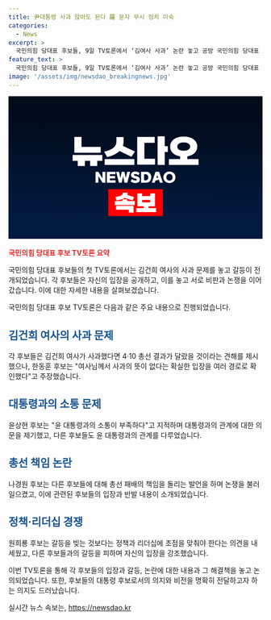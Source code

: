 ```yaml
---
title: 尹대통령 사과 않아도 된다 羅 문자 무시 정치 미숙
categories:
  - News
excerpt: >
  국민의힘 당대표 후보들, 9일 TV토론에서 ‘김여사 사과’ 논란 놓고 공방 국민의힘 당대표 선거에 출마한 윤상현, 한동훈, 나경원, 원희룡 후보들이 9일 TV토론에서 김여사의 사과 논란에 대해 격렬히 논의했습니다. 4명 모두 김여사의 사과가 미흡했다며 4·10총선 결과를 언급했지만, 한동훈 후보는 여사의 사과의사 부인하며, 윤상현 후보는 대통령과의 소통 부재에 대해 비판하고, 나경원 후보는 총선 책임을 뒤집어씌웠습니다. 원희룡 후보는 정책·리더십 경쟁을 강조했습니다. 후보들의 엇갈린 의견과 비판이 주요 논점이었으며, 이번 TV토론은 전당대회에서 진행된 것으로, 추가 토론이 예정되어 있습니다.
feature_text: >
  국민의힘 당대표 후보들, 9일 TV토론에서 ‘김여사 사과’ 논란 놓고 공방 국민의힘 당대표 선거에 출마한 윤상현, 한동훈, 나경원, 원희룡 후보들이 9일 TV토론에서 김여사의 사과 논란에 대해 격렬히 논의했습니다. 4명 모두 김여사의 사과가 미흡했다며 4·10총선 결과를 언급했지만, 한동훈 후보는 여사의 사과의사 부인하며, 윤상현 후보는 대통령과의 소통 부재에 대해 비판하고, 나경원 후보는 총선 책임을 뒤집어씌웠습니다. 원희룡 후보는 정책·리더십 경쟁을 강조했습니다. 후보들의 엇갈린 의견과 비판이 주요 논점이었으며, 이번 TV토론은 전당대회에서 진행된 것으로, 추가 토론이 예정되어 있습니다.
image: '/assets/img/newsdao_breakingnews.jpg'
---
```


<p><img src="/assets/img/newsdao_breakingnews.jpg" alt="pcversion 속보" /></p>

<p><b><span style="color: #ee2323;">국민의힘 당대표 후보 TV토론 요약</span></b></p>

<p>국민의힘 당대표 후보들의 첫 TV토론에서는 김건희 여사의 사과 문제를 놓고 갈등이 전개되었습니다. 각 후보들은 자신의 입장을 공개하고, 이를 놓고 서로 비판과 논쟁을 이어갔습니다. 이에 대한 자세한 내용을 살펴보겠습니다. </p>

<p data-ke-size="size16">국민의힘 당대표 후보 TV토론은 다음과 같은 주요 내용으로 진행되었습니다.</p>

<h2><b><span style="color: #1a5490;">김건희 여사의 사과 문제</span></b></h2> 

<p>각 후보들은 김건희 여사가 사과했다면 4·10 총선 결과가 달랐을 것이라는 견해를 제시했으나, 한동훈 후보는 "여사님께서 사과의 뜻이 없다는 확실한 입장을 여러 경로로 확인했다"고 주장했습니다.</p>

<h2><b><span style="color: #1a5490;">대통령과의 소통 문제</span></b></h2>

<p>윤상현 후보는 "윤 대통령과의 소통이 부족하다"고 지적하며 대통령과의 관계에 대한 의문을 제기했고, 다른 후보들도 윤 대통령과의 관계를 다루었습니다.</p>

<h2><b><span style="color: #1a5490;">총선 책임 논란</span></b></h2>

<p>나경원 후보는 다른 후보들에 대해 총선 패배의 책임을 돌리는 발언을 하며 논쟁을 불러일으켰고, 이에 관련된 후보들의 입장과 반발 내용이 소개되었습니다.</p>

<h2><b><span style="color: #1a5490;">정책·리더십 경쟁</span></b></h2>

<p>원희룡 후보는 갈등을 빚는 것보다는 정책과 리더십에 초점을 맞춰야 한다는 의견을 내세웠고, 다른 후보들과의 갈등을 피하며 자신의 입장을 강조했습니다.</p>

<p>이번 TV토론을 통해 각 후보들의 입장과 갈등, 논란에 대한 내용과 그 해결책을 놓고 논의되었습니다. 또한, 후보들의 대통령 후보로서의 의지와 비전을 명확히 전달하고자 하는 의지도 드러났습니다.</p>
실시간 뉴스 속보는, <a href="https://newsdao.kr" rel="dofollow">https://newsdao.kr</a>



